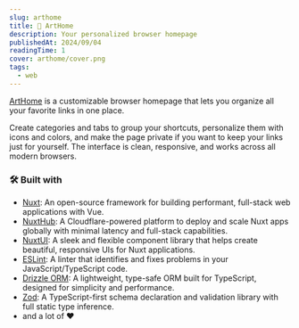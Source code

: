 ```yaml
---
slug: arthome
title: 🏡 ArtHome
description: Your personalized browser homepage
publishedAt: 2024/09/04
readingTime: 1
cover: arthome/cover.png
tags:
  - web
---
```


[ArtHome](https://home.arthurdanjou.fr) is a customizable browser homepage that lets you organize all your favorite links in one place.

Create categories and tabs to group your shortcuts, personalize them with icons and colors, and make the page private if you want to keep your links just for yourself. The interface is clean, responsive, and works across all modern browsers.

### 🛠️ Built with

- [Nuxt](https://nuxt.com): An open-source framework for building performant, full-stack web applications with Vue.
- [NuxtHub](https://hub.nuxt.com): A Cloudflare-powered platform to deploy and scale Nuxt apps globally with minimal latency and full-stack capabilities.
- [NuxtUI](https://ui.nuxt.com): A sleek and flexible component library that helps create beautiful, responsive UIs for Nuxt applications.
- [ESLint](https://eslint.org): A linter that identifies and fixes problems in your JavaScript/TypeScript code.
- [Drizzle ORM](https://orm.drizzle.team/): A lightweight, type-safe ORM built for TypeScript, designed for simplicity and performance.
- [Zod](https://zod.dev/): A TypeScript-first schema declaration and validation library with full static type inference.
- and a lot of ❤️
